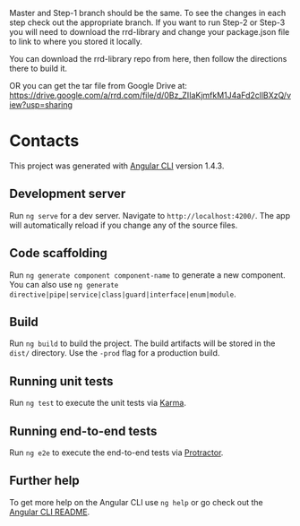 Master and Step-1 branch should be the same. To see the changes in each step check out the appropriate branch. If you want to run Step-2 or Step-3 you will need to download the rrd-library and change your package.json file to link to where you stored it locally.

You can download the rrd-library repo from here, then follow the directions there to build it.

OR you can get the tar file from Google Drive at: https://drive.google.com/a/rrd.com/file/d/0Bz_ZIIaKjmfkM1J4aFd2cllBXzQ/view?usp=sharing

# Contacts

This project was generated with [Angular CLI](https://github.com/angular/angular-cli) version 1.4.3.

## Development server

Run `ng serve` for a dev server. Navigate to `http://localhost:4200/`. The app will automatically reload if you change any of the source files.

## Code scaffolding

Run `ng generate component component-name` to generate a new component. You can also use `ng generate directive|pipe|service|class|guard|interface|enum|module`.

## Build

Run `ng build` to build the project. The build artifacts will be stored in the `dist/` directory. Use the `-prod` flag for a production build.

## Running unit tests

Run `ng test` to execute the unit tests via [Karma](https://karma-runner.github.io).

## Running end-to-end tests

Run `ng e2e` to execute the end-to-end tests via [Protractor](http://www.protractortest.org/).

## Further help

To get more help on the Angular CLI use `ng help` or go check out the [Angular CLI README](https://github.com/angular/angular-cli/blob/master/README.md).
